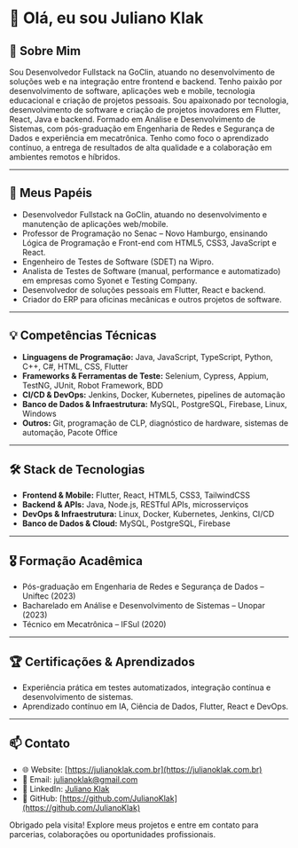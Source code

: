 # 👋 Olá, eu sou Juliano Klak


## 🌟 Sobre Mim
Sou Desenvolvedor Fullstack na GoClin, atuando no desenvolvimento de soluções web e na integração entre frontend e backend. Tenho paixão por desenvolvimento de software, aplicações web e mobile, tecnologia educacional e criação de projetos pessoais. Sou apaixonado por tecnologia, desenvolvimento de software e criação de projetos inovadores em Flutter, React, Java e backend. Formado em Análise e Desenvolvimento de Sistemas, com pós-graduação em Engenharia de Redes e Segurança de Dados e experiência em mecatrônica. Tenho como foco o aprendizado contínuo, a entrega de resultados de alta qualidade e a colaboração em ambientes remotos e híbridos.

---

## 🏢 Meus Papéis
- Desenvolvedor Fullstack na GoClin, atuando no desenvolvimento e manutenção de aplicações web/mobile.
- Professor de Programação no Senac – Novo Hamburgo, ensinando Lógica de Programação e Front-end com HTML5, CSS3, JavaScript e React.  
- Engenheiro de Testes de Software (SDET) na Wipro.  
- Analista de Testes de Software (manual, performance e automatizado) em empresas como Syonet e Testing Company.  
- Desenvolvedor de soluções pessoais em Flutter, React e backend.  
- Criador do ERP para oficinas mecânicas e outros projetos de software.

---

## 💡 Competências Técnicas
- **Linguagens de Programação:** Java, JavaScript, TypeScript, Python, C++, C#, HTML, CSS, Flutter  
- **Frameworks & Ferramentas de Teste:** Selenium, Cypress, Appium, TestNG, JUnit, Robot Framework, BDD  
- **CI/CD & DevOps:** Jenkins, Docker, Kubernetes, pipelines de automação  
- **Banco de Dados & Infraestrutura:** MySQL, PostgreSQL, Firebase, Linux, Windows  
- **Outros:** Git, programação de CLP, diagnóstico de hardware, sistemas de automação, Pacote Office  

---

## 🛠️ Stack de Tecnologias
- **Frontend & Mobile:** Flutter, React, HTML5, CSS3, TailwindCSS  
- **Backend & APIs:** Java, Node.js, RESTful APIs, microsserviços  
- **DevOps & Infraestrutura:** Linux, Docker, Kubernetes, Jenkins, CI/CD  
- **Banco de Dados & Cloud:** MySQL, PostgreSQL, Firebase  

---

## 🎖️ Formação Acadêmica
- Pós-graduação em Engenharia de Redes e Segurança de Dados – Uniftec (2023)  
- Bacharelado em Análise e Desenvolvimento de Sistemas – Unopar (2023)  
- Técnico em Mecatrônica – IFSul (2020)  

---

## 🏆 Certificações & Aprendizados
- Experiência prática em testes automatizados, integração contínua e desenvolvimento de sistemas.  
- Aprendizado contínuo em IA, Ciência de Dados, Flutter, React e DevOps.  

---

## 📫 Contato
- 🌐 Website: [https://julianoklak.com.br](https://julianoklak.com.br)  
- 📧 Email: julianoklak@gmail.com  
- 📱 LinkedIn: [Juliano Klak](https://www.linkedin.com/in/juliano-klak-3789b2b2/)  
- 🐙 GitHub: [https://github.com/JulianoKlak](https://github.com/JulianoKlak)  

Obrigado pela visita! Explore meus projetos e entre em contato para parcerias, colaborações ou oportunidades profissionais.
